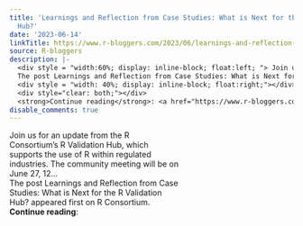 ```yaml
---
title: 'Learnings and Reflection from Case Studies: What is Next for the R Validation
  Hub?'
date: '2023-06-14'
linkTitle: https://www.r-bloggers.com/2023/06/learnings-and-reflection-from-case-studies-what-is-next-for-the-r-validation-hub/
source: R-bloggers
description: |-
  <div style = "width:60%; display: inline-block; float:left; "> Join us for an update from the R Consortium’s R Validation Hub, which supports the use of R within regulated industries. The community meeting will be on June 27, 12...<br />
  The post Learnings and Reflection from Case Studies: What is Next for the R Validation Hub? appeared first on R Consortium.</div>
  <div style = "width: 40%; display: inline-block; float:right;"></div>
  <div style="clear: both;"></div>
  <strong>Continue reading</strong>: <a href="https://www.r-bloggers.com/2023/06/learnings-and-reflection-from-case-studies-what-is ...
disable_comments: true
---
```

<div style = "width:60%; display: inline-block; float:left; "> Join us for an update from the R Consortium’s R Validation Hub, which supports the use of R within regulated industries. The community meeting will be on June 27, 12...<br />
The post Learnings and Reflection from Case Studies: What is Next for the R Validation Hub? appeared first on R Consortium.</div>
<div style = "width: 40%; display: inline-block; float:right;"></div>
<div style="clear: both;"></div>
<strong>Continue reading</strong>: <a href="https://www.r-bloggers.com/2023/06/learnings-and-reflection-from-case-studies-what-is ...
